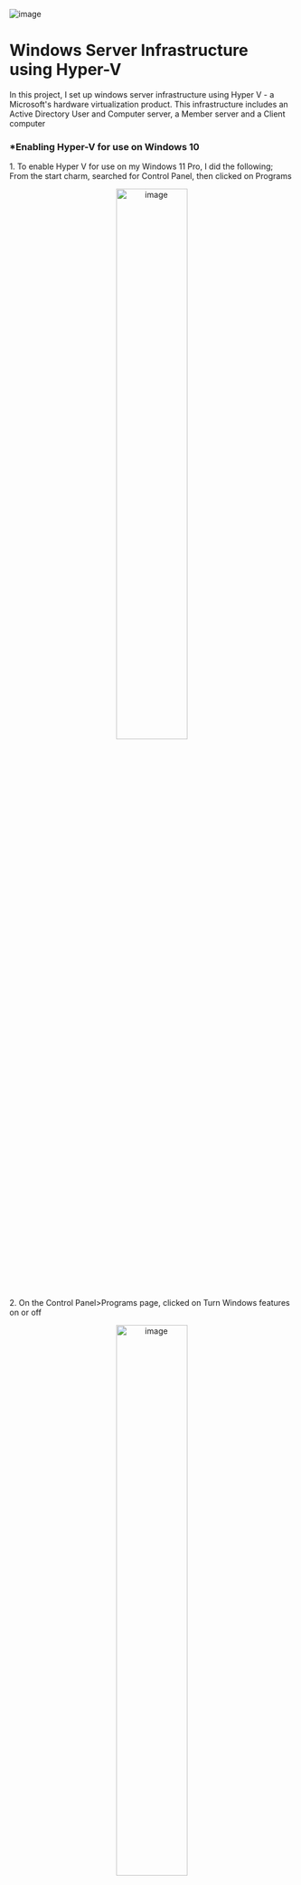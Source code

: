 ![image](https://github.com/user-attachments/assets/efc33d99-e7af-47c1-971f-ef100af1edd8)<h1>Windows Server Infrastructure using Hyper-V</h1>
<p>In this project, I set up windows server infrastructure using Hyper V - a Microsoft's hardware virtualization product. This infrastructure includes an Active Directory User and Computer server, a Member server and a Client computer</p>
<h3>*Enabling Hyper-V for use on Windows 10 </h3>
<p>1. To enable Hyper V for use on my Windows 11 Pro, I did the following; From the start charm, searched for Control Panel, then clicked on Programs </p>
<p align="center"><img src="https://i.imgur.com/MsLlk8T.png" height="50%" width="50%" alt="image"/>

<p>2. On the Control Panel>Programs page, clicked on Turn Windows features on or off </p>
<p align="center"><img src="https://i.imgur.com/Q3PEBRk.png" height="50%" width="50%" alt="image"/>

<p>3. From the Turn windows features on or off page, selected Hyper V, then clicked OK</p>
<p align="center"><img src="https://i.imgur.com/aAcbc3V.png" height="50%" width="50%" alt="image"/>

<p>4. After the request changes have been completed, you are asked to restart your computer.</p>
<p align="center"><img src="https://i.imgur.com/fEPs1tY.png" height="50%" width="50%" alt="image"/>

<br>
<br>

<h3>*Installing and preparing Windows Servers and Windows 10 in Hyper-V.</h3>
<p><b>Windows Server with Active Directory Domain Services (ADDS)</b></p>
<p>1. To install Windows Server 2019(ADDS) on Hyper V; from the Hyper V manager, right click on the Computer name, go to New, then Virtual Machine</p>
<p align="center"><img src="https://i.imgur.com/QGOINFy.png" height="50%" width="50%" alt="image"/>

<p>2. On the Before you begin page, click NEXT</p>
<p align="center"><img src="https://i.imgur.com/1X44jd3.png" height="50%" width="50%" alt="image"/>

<p>3. On the Specify Name and Location page, type in a descriptive name(ADDS), then click NEXT</p>
<p align="center"><img src="https://i.imgur.com/CYgWw1e.png" height="50%" width="50%" alt="image"/>

<p>4. On the Specify Generation select Generation 2(more features) and click NEXT</p>
<p align="center"><img src="https://i.imgur.com/jjYjvtu.png" height="50%" width="50%" alt="image"/>

<p>5. On the Assign memory, leave it at default and uncheck the Use Dynamic Memory for this Virtual Ma-chine(this prevent guest virtual machine memory flexibility)</p>
<p align="center"><img src="https://i.imgur.com/QTKtNmk.png" height="50%" width="50%" alt="image"/>

<p>6. On the Configure Networking, switch to Default Switch and click NEXT</p>
<p align="center"><img src="https://i.imgur.com/nVzXB1j.png" height="50%" width="50%" alt="image"/>

<p>7. On the Connect Virtual Hard Disk page, input 30 GB instead of 127 GB, then click NEXT</p>
<p align="center"><img src="https://i.imgur.com/ta9EHCO.png" height="50%" width="50%" alt="image"/>

<p>8. On the Installation Options page, select Install an Operating system from a bootable image file, then browse and select the ISO image file where it is located on your computer, then click NEXT</p>
<p align="center"><img src="https://i.imgur.com/VqR9RjM.png" height="50%" width="50%" alt="image"/>

<p>9. On the Completing the new virtual machine wizard page, click FINISH</p>
<p align="center"><img src="https://i.imgur.com/beEcTFU.png" height="50%" width="50%" alt="image"/>

<BR>

<h3>Configuration</h3>
<p>1. While on the Hyper V Manager, right click on the server(ADDS) installed and click Start. After it started, double click on it to open</p>
<p align="center"><img src="https://i.imgur.com/HHdlLFJ.png" height="50%" width="50%" alt="image"/>

<p>2. Windows Setup opens up, click NEXT</p>
<p align="center"><img src="https://i.imgur.com/hVwZvvV.png" height="50%" width="50%" alt="image"/>

<p>3. On the next page, click INSTALL NOW</p>
<p align="center"><img src="https://i.imgur.com/RLY5EVf.png" height="50%" width="50%" alt="image"/>

<p>4. On the Select the Operating system you want to install page, selected Datacenter Evaluation(Desktop Experience) and click NEXT</p>
<p align="center"><img src="https://i.imgur.com/OjYk4zz.png" height="50%" width="50%" alt="image"/>

<p>5. On the Applicable notices and license terms page, check the “I accept the license terms” box, then click NEXT</p>
<p align="center"><img src="https://i.imgur.com/xqb1PE5.png" height="50%" width="50%" alt="image"/>

<p>6. On the Which type of installation do you want page, select “Custom: Install Windows only(advanced)”</p>
<p align="center"><img src="https://i.imgur.com/xRMTWQ3.png" height="50%" width="50%" alt="image"/>

<p>7. Next page shows the status of Installing windows</p>
<p align="center"><img src="https://i.imgur.com/YXsfTow.png" height="50%" width="50%" alt="image"/>

<p>8. After the installation, Administrator Password is required</p>
<p align="center"><img src="https://i.imgur.com/ZdVr8eO.png" height="50%" width="50%" alt="image"/>

<p>9. Next, you are asked to select a screen size, then connect</p>
<p align="center"><img src="https://i.imgur.com/9z9dXDi.png" height="50%" width="50%" alt="image"/>

<p>10. Then you asked to type in the Administrator’s password to log in</p>
<p align="center"><img src="https://i.imgur.com/anUzvp3.png" height="50%" width="50%" alt="image"/>

<br>

<h3>To rename the Computer</h3>
<p>1. Click on File and Folder, right click on this PC and click on Properties. This opens Control panel>system and security>system page. There, click on Advanced system settings. On the system properties’ page, select on the Computer name tab, then click Change. On the computer name/domain changes page, type in the Computer name and click OK</p>
<p align="center"><img src="https://i.imgur.com/jrc4HTn.png" height="50%" width="50%" alt="image"/>

<p>2. You are required to restart the computer to apply these changes, click OK</p>
<p align="center"><img src="https://i.imgur.com/sRE4rEx.png" height="50%" width="50%" alt="image"/>

<p>3. Click Restart Now</p>
<p align="center"><img src="https://i.imgur.com/rf7nBuS.png" height="50%" width="50%" alt="image"/>

<br>

<h3>To assign a unique IP address to the Windows 2019 Server(ADDS)</h3>
<p>1. Go to Network & Sharing Center on your computer. Then Ethernet. On the Ethernet status’ page, click on Properties, On the Ethernet Properties page, double click on Internet Protocol Version 4(TCP/IPv4) , select "Use the following IP address" and type in the IP Address, also select Use the following DNS server addresses and type it in.</p>
<p align="center"><img src="https://i.imgur.com/hAHrngI.png" height="50%" width="50%" alt="image"/>

<br>








<p align="center"><img src="" height="50%" width="50%" alt="image"/>
